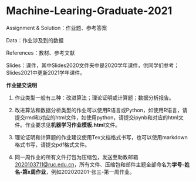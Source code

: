 # Machine-Learing-Graduate-2021

Assignment & Solution：作业题、参考答案

Data：作业涉及到的数据

References：教材、参考文献

Slides：课件，其中Slides2020文件夹中是2020学年课件，供同学们参考；Slides2021中更新2021学年课件。


**作业提交说明**
1. 作业类型一般有三种：改进算法；理论证明或计算题；数据分析报告。

2. 改进算法和数据分析类型的作业可以使用R语言或Python，如使用R语言，请提交rmd和对应的html文件，如使用python，请提交ipynb和对应的html文件。作业要求见**机器学习作业模板.html**文件。

3. 理论证明和计算题的作业建议使用Tex文档格式书写，也可以使用markdown格式书写，请提交pdf格式文件。

4. 同一周作业的所有文件打包为压缩包，发送至助教邮箱 2020103711@ruc.edu.cn，所有文件、压缩包和邮件主题全部命名为**学号-姓名-第x周作业**，例如202020201-张三-第一周作业。
